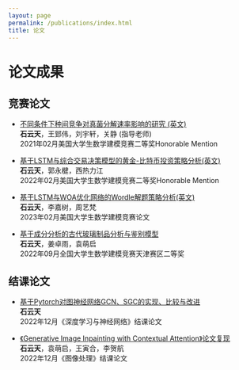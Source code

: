 ```yaml
---
layout: page
permalink: /publications/index.html
title: 论文
---
```


# 论文成果


## 竞赛论文


- [不同条件下种间竞争对真菌分解速率影响的研究 (英文)](https://yuntianshi.github.io/mypaper/2115295.pdf)<br>**石云天**，王郅伟，刘宇轩，关静 (指导老师)<br>2021年02月美国大学生数学建模竞赛二等奖Honorable Mention

  

- [基于LSTM与综合交易决策模型的黄金-比特币投资策略分析(英文)](https://yuntianshi.github.io/mypaper/2208871.pdf)<br>**石云天**，郭永楗，西热力江<br>2022年02月美国大学生数学建模竞赛二等奖Honorable Mention

  

- [基于LSTM与WOA优化网络的Wordle解题策略分析(英文)](https://yuntianshi.github.io/mypaper/2322318.pdf)<br>**石云天**，李嘉树，周艺梵<br>2023年02月美国大学生数学建模竞赛论文

  

- [基于成分分析的古代玻璃制品分析与鉴别模型](https://yuntianshi.github.io/mypaper/202202002096.pdf)<br>**石云天**，姜卓雨，袁萌启<br>2022年09月全国大学生数学建模竞赛天津赛区二等奖

## 结课论文

  

- [基于Pytorch对图神经网络GCN、SGC的实现、比较与改进](https://yuntianshi.github.io/mypaper/2022121.pdf)<br>**石云天**<br>2022年12月《深度学习与神经网络》结课论文


  

- [《Generative Image Inpainting with Contextual Attention》论文复现](https://yuntianshi.github.io/mypaper/2022122.pdf)<br>**石云天**，袁萌启，王寅合，李贺航<br>2022年12月《图像处理》结课论文

